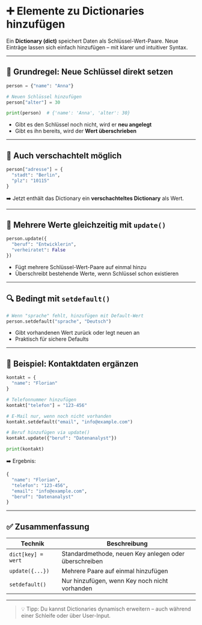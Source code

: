 # ➕ Elemente zu Dictionaries hinzufügen

Ein **Dictionary (dict)** speichert Daten als Schlüssel-Wert-Paare. Neue Einträge lassen sich einfach hinzufügen – mit klarer und intuitiver Syntax.

---

## 📌 Grundregel: Neue Schlüssel direkt setzen

```python
person = {"name": "Anna"}

# Neuen Schlüssel hinzufügen
person["alter"] = 30

print(person)  # {'name': 'Anna', 'alter': 30}
```

- Gibt es den Schlüssel noch nicht, wird er **neu angelegt**
- Gibt es ihn bereits, wird der **Wert überschrieben**

---

## 🧠 Auch verschachtelt möglich

```python
person["adresse"] = {
  "stadt": "Berlin",
  "plz": "10115"
}
```

➡️ Jetzt enthält das Dictionary ein **verschachteltes Dictionary** als Wert.

---

## 🔄 Mehrere Werte gleichzeitig mit `update()`

```python
person.update({
  "beruf": "Entwicklerin",
  "verheiratet": False
})
```

- Fügt mehrere Schlüssel-Wert-Paare auf einmal hinzu
- Überschreibt bestehende Werte, wenn Schlüssel schon existieren

---

## 🔍 Bedingt mit `setdefault()`

```python
# Wenn "sprache" fehlt, hinzufügen mit Default-Wert
person.setdefault("sprache", "Deutsch")
```

- Gibt vorhandenen Wert zurück oder legt neuen an
- Praktisch für sichere Defaults

---

## 🧪 Beispiel: Kontaktdaten ergänzen

```python
kontakt = {
  "name": "Florian"
}

# Telefonnummer hinzufügen
kontakt["telefon"] = "123-456"

# E-Mail nur, wenn noch nicht vorhanden
kontakt.setdefault("email", "info@example.com")

# Beruf hinzufügen via update()
kontakt.update({"beruf": "Datenanalyst"})

print(kontakt)
```

➡️ Ergebnis:
```python
{
  "name": "Florian",
  "telefon": "123-456",
  "email": "info@example.com",
  "beruf": "Datenanalyst"
}
```

---

## ✅ Zusammenfassung

| Technik               | Beschreibung                                 |
|------------------------|----------------------------------------------|
| `dict[key] = wert`     | Standardmethode, neuen Key anlegen oder überschreiben |
| `update({...})`        | Mehrere Paare auf einmal hinzufügen          |
| `setdefault()`         | Nur hinzufügen, wenn Key noch nicht vorhanden |

---

> 💡 Tipp: Du kannst Dictionaries dynamisch erweitern – auch während einer Schleife oder über User-Input.